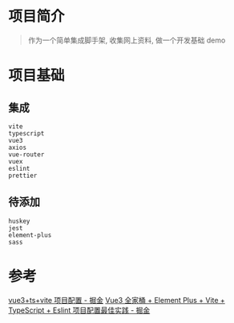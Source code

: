 # 项目简介

> 作为一个简单集成脚手架, 收集网上资料, 做一个开发基础 demo

# 项目基础

## 集成

```
vite
typescript
vue3
axios
vue-router
vuex
eslint
prettier
```

## 待添加
```
huskey
jest
element-plus
sass
```

# 参考

[vue3+ts+vite 项目配置 - 掘金](https://juejin.cn/post/6921596371707363341)
[Vue3 全家桶 + Element Plus + Vite + TypeScript + Eslint 项目配置最佳实践 - 掘金](https://juejin.cn/post/6924687052005081095)